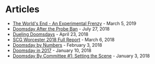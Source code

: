 # Articles

- [The World's End - An Experimental Frenzy](/articles/2019/03/05-worlds-end/) - March 5, 2019
- [Doomsday After the Probe Ban](/articles/2018/07/27-doomsday-after-the-probe-ban/) - July 27, 2018
- [Dueling Doomsdays](/articles/2018/04/23-dueling-doomsdays/) - April 23, 2018
- [SCG Worcester 2018 Full Report](/articles/2018/03/06-scg-worcester-report/) - March 6, 2018
- [Doomsday by Numbers](/articles/2018/02/03-doomsday-by-numbers/) - February 3, 2018
- [Doomsday in 2017](/articles/2018/01/10-doomsday-in-2017/) - January 10, 2018
- [Doomsday By Committee #1: Setting the Scene](/articles/2018/01/03-doomsday-by-committee/) - January 3, 2018
